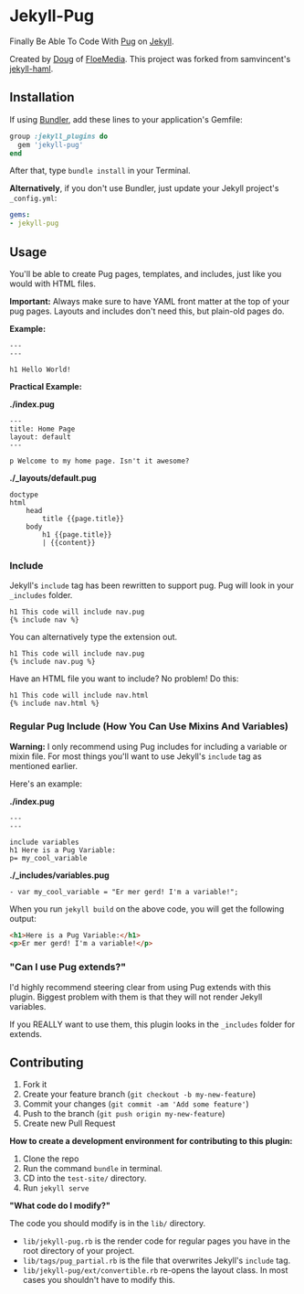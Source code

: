 # Jekyll-Pug

Finally Be Able To Code With [Pug](https://pugjs.org/api/getting-started.html) on [Jekyll](http://github.com/mojombo/jekyll).

Created by [Doug](https://dougbeney.com) of [FloeMedia](https://floemedia.com). This project was forked from samvincent's [jekyll-haml](https://github.com/samvincent/jekyll-haml).

## Installation

If using [Bundler](http://gembundler.com), add these lines to your application's Gemfile:

```rb
group :jekyll_plugins do
  gem 'jekyll-pug'
end
```

After that, type `bundle install` in your Terminal.

**Alternatively**, if you don't use Bundler, just update your Jekyll project's `_config.yml`:

```yml
gems:
- jekyll-pug
```

## Usage

You'll be able to create Pug pages, templates, and includes, just like you would with HTML files.

**Important:** Always make sure to have YAML front matter at the top of your pug pages. Layouts and includes don't need this, but plain-old pages do.

**Example:**

```
---
---

h1 Hello World!
```

**Practical Example:**

**./index.pug**

```
---
title: Home Page
layout: default
---

p Welcome to my home page. Isn't it awesome?
```

**./_layouts/default.pug**

```
doctype
html
    head
        title {{page.title}}
    body
        h1 {{page.title}}
        | {{content}}
```

### Include

Jekyll's `include` tag has been rewritten to support pug. Pug will look in your `_includes` folder.

```
h1 This code will include nav.pug
{% include nav %}
```

You can alternatively type the extension out.

```
h1 This code will include nav.pug
{% include nav.pug %}
```

Have an HTML file you want to include? No problem! Do this:

```
h1 This code will include nav.html
{% include nav.html %}
```

### Regular Pug Include (How You Can Use Mixins And Variables)

**Warning:** I only recommend using Pug includes for including a variable or mixin file. For most things you'll want to use Jekyll's `include` tag as mentioned earlier.

Here's an example:

**./index.pug**

```
---
---

include variables
h1 Here is a Pug Variable:
p= my_cool_variable
```

**./_includes/variables.pug**

```
- var my_cool_variable = "Er mer gerd! I'm a variable!";
```

When you run `jekyll build` on the above code, you will get the following output:

```html
<h1>Here is a Pug Variable:</h1>
<p>Er mer gerd! I'm a variable!</p>
```

### "Can I use Pug extends?"

I'd highly recommend steering clear from using Pug extends with this plugin. Biggest problem with them is that they will not render Jekyll variables.

If you REALLY want to use them, this plugin looks in the `_includes` folder for extends.

## Contributing

1. Fork it
2. Create your feature branch (`git checkout -b my-new-feature`)
3. Commit your changes (`git commit -am 'Add some feature'`)
4. Push to the branch (`git push origin my-new-feature`)
5. Create new Pull Request

**How to create a development environment for contributing to this plugin:**

1. Clone the repo
2. Run the command `bundle` in terminal.
3. CD into the `test-site/` directory.
4. Run `jekyll serve`

**"What code do I modify?"**

The code you should modify is in the `lib/` directory.

- `lib/jekyll-pug.rb` is the render code for regular pages you have in the root directory of your project.
- `lib/tags/pug_partial.rb` is the file that overwrites Jekyll's `include` tag.
- `lib/jekyll-pug/ext/convertible.rb` re-opens the layout class. In most cases you shouldn't have to modify this.
